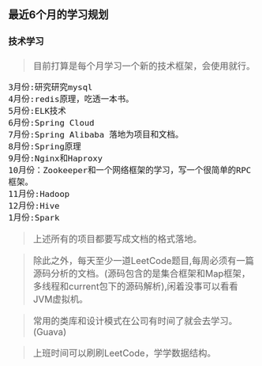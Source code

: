 <font size =4>

### 最近6个月的学习规划

#### 技术学习

>目前打算是每个月学习一个新的技术框架，会使用就行。
```text
3月份:研究研究mysql
4月份:redis原理，吃透一本书。
5月份:ELK技术
6月份:Spring Cloud
7月份:Spring Alibaba 落地为项目和文档。
8月份:Spring原理
9月份:Nginx和Haproxy
10月份：Zookeeper和一个网络框架的学习，写一个很简单的RPC框架。
11月份:Hadoop
12月份:Hive
1月份:Spark
```
>上述所有的项目都要写成文档的格式落地。

>除此之外，每天至少一道LeetCode题目,每周必须有一篇源码分析的文档。(源码包含的是集合框架和Map框架，多线程和current包下的源码解析),闲着没事可以看看JVM虚拟机。

>常用的类库和设计模式在公司有时间了就会去学习。(Guava)

>上班时间可以刷刷LeetCode，学学数据结构。







